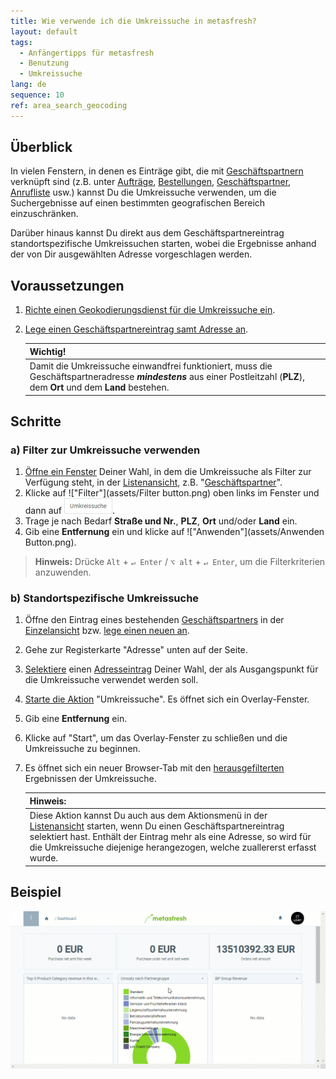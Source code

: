 ```yaml
---
title: Wie verwende ich die Umkreissuche in metasfresh?
layout: default
tags:
  - Anfängertipps für metasfresh
  - Benutzung
  - Umkreissuche
lang: de
sequence: 10
ref: area_search_geocoding
---
```


## Überblick
In vielen Fenstern, in denen es Einträge gibt, die mit [Geschäftspartnern](Neuer_Geschaeftspartner) verknüpft sind (z.B. unter [Aufträge](Auftrag_erfassen), [Bestellungen](Bestellung_erfassen), [Geschäftspartner](Neuer_Geschaeftspartner), [Anrufliste](Anrufplanung_mittels_Anruflisten) usw.) kannst Du die Umkreissuche verwenden, um die Suchergebnisse auf einen bestimmten geografischen Bereich einzuschränken.

Darüber hinaus kannst Du direkt aus dem Geschäftspartnereintrag standortspezifische Umkreissuchen starten, wobei die Ergebnisse anhand der von Dir ausgewählten Adresse vorgeschlagen werden.

## Voraussetzungen
1. [Richte einen Geokodierungsdienst für die Umkreissuche ein](Geokodierungsdienst_einrichten).
1. [Lege einen Geschäftspartnereintrag samt Adresse an](Adresse_erfassen_Tab).

   | **Wichtig!** |
   | :--- |
   | Damit die Umkreissuche einwandfrei funktioniert, muss die Geschäftspartneradresse ***mindestens*** aus einer Postleitzahl (**PLZ**), dem **Ort** und dem **Land** bestehen. |

## Schritte

### a) Filter zur Umkreissuche verwenden
1. [Öffne ein Fenster](Menu) Deiner Wahl, in dem die Umkreissuche als Filter zur Verfügung steht, in der [Listenansicht](Ansichten#listenansicht), z.B. "[Geschäftspartner](Menu)".
1. Klicke auf !["Filter"](assets/Filter button.png) oben links im Fenster und dann auf !["Umkreissuche"](assets/Filter_Umkreissuche.png).
1. Trage je nach Bedarf **Straße und Nr.**, **PLZ**, **Ort** und/oder **Land** ein.
1. Gib eine **Entfernung** ein und klicke auf !["Anwenden"](assets/Anwenden Button.png).
 >**Hinweis:** Drücke `Alt` + `↵ Enter` / `⌥ alt` + `↵ Enter`, um die Filterkriterien anzuwenden.

### b) Standortspezifische Umkreissuche
1. Öffne den Eintrag eines bestehenden [Geschäftspartners](Menu) in der [Einzelansicht](Ansichten#einzelansicht) bzw. [lege einen neuen an](Neuer_Geschaeftspartner).
1. Gehe zur Registerkarte "Adresse" unten auf der Seite.
1. [Selektiere](AuswahlBelege) einen [Adresseintrag](Adresse_erfassen_Tab) Deiner Wahl, der als Ausgangspunkt für  die Umkreissuche verwendet werden soll.
1. [Starte die Aktion](AktionStarten#aktionsmenue) "Umkreissuche". Es öffnet sich ein Overlay-Fenster.
1. Gib eine **Entfernung** ein.
1. Klicke auf "Start", um das Overlay-Fenster zu schließen und die Umkreissuche zu beginnen.
1. Es öffnet sich ein neuer Browser-Tab mit den [herausgefilterten](Filterfunktion) Ergebnissen der Umkreissuche.

   | **Hinweis:** |
   | :--- |
   | Diese Aktion kannst Du auch aus dem Aktionsmenü in der [Listenansicht](Ansichten#listenansicht) starten, wenn Du einen Geschäftspartnereintrag selektiert hast. Enthält der Eintrag mehr als eine Adresse, so wird für die Umkreissuche diejenige herangezogen, welche zuallererst erfasst wurde. |

## Beispiel
<kbd><img src="assets/Umkreissuche_Geocoding.gif" alt="GIF: Umkreissuche (Geocoding)"></kbd>
